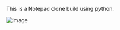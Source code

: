 This is a Notepad clone build using python.

![image](https://user-images.githubusercontent.com/66307274/161395715-4e379e8b-30c7-4081-8264-81c066d6c066.png)
